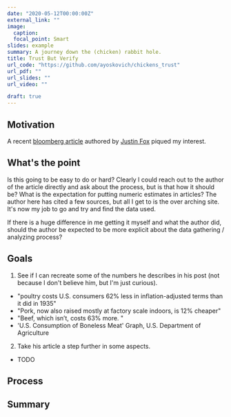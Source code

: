 ```yaml
---
date: "2020-05-12T00:00:00Z"
external_link: ""
image:
  caption: 
  focal_point: Smart
slides: example
summary: A journey down the (chicken) rabbit hole.
title: Trust But Verify
url_code: "https://github.com/ayoskovich/chickens_trust"
url_pdf: ""
url_slides: ""
url_video: ""

draft: true
---
```


## Motivation

A recent [bloomberg article](https://www.bloomberg.com/news/articles/2020-05-11/why-chicken-is-plentiful-during-the-pandemic-and-beef-is-not?srnd=premium&utm_medium=social&utm_source=twitter&utm_campaign=socialflow-organic&utm_content=markets&cmpid%3D=socialflow-twitter-markets&sref=XQtHDW1P) authored by [Justin Fox](https://twitter.com/foxjust) piqued my interest. 


## What's the point
Is this going to be easy to do or hard? Clearly I could reach out to the author of the article directly and ask about the process, but is that how it should be? What is the expectation for putting numeric estimates in articles? The author here has cited a few sources, but all I get to is the over arching site. It's now my job to go and try and find the data used.

If there is a huge difference in me getting it myself and what the author did, should the author be expected to be more explicit about the data gathering / analyzing process?

## Goals

1. See if I can recreate some of the numbers he describes in his post (not because I don't believe him, but I'm just curious).
  - "poultry costs U.S. consumers 62% less in inflation-adjusted terms than it did in 1935"
  - "Pork, now also raised mostly at factory scale indoors, is 12% cheaper"
  - "Beef, which isn’t, costs 63% more. "
  - 'U.S. Consumption of Boneless Meat' Graph, U.S. Department of Agriculture
  
2. Take his article a step further in some aspects.
  - TODO
  

## Process


## Summary

